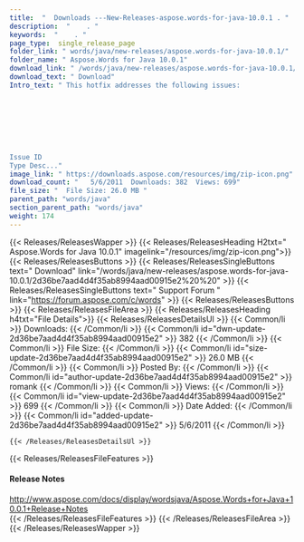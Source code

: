 ```yaml
---
title:  "  Downloads ---New-Releases-aspose.words-for-java-10.0.1 . " 
description:  "    . " 
keywords:  "    . " 
page_type:  single_release_page
folder_link: " words/java/new-releases/aspose.words-for-java-10.0.1/"
folder_name: " Aspose.Words for Java 10.0.1"
download_link: " /words/java/new-releases/aspose.words-for-java-10.0.1/2d36be7aad4d4f35ab8994aad00915e2"
download_text: " Download"
Intro_text: " This hotfix addresses the following issues:








Issue ID
Type Desc..."
image_link: " https://downloads.aspose.com/resources/img/zip-icon.png"
download_count: "   5/6/2011  Downloads: 382  Views: 699"
file_size: "  File Size: 26.0 MB "
parent_path: "words/java"
section_parent_path: "words/java"
weight: 174 
---
```


{{< Releases/ReleasesWapper >}}
  {{< Releases/ReleasesHeading H2txt=" Aspose.Words for Java 10.0.1" imagelink="/resources/img/zip-icon.png">}}
  {{< Releases/ReleasesButtons >}}
    {{< Releases/ReleasesSingleButtons text=" Download" link="/words/java/new-releases/aspose.words-for-java-10.0.1/2d36be7aad4d4f35ab8994aad00915e2%20%20" >}}
    {{< Releases/ReleasesSingleButtons text=" Support Forum " link="https://forum.aspose.com/c/words" >}}
  {{< Releases/ReleasesButtons >}}
  {{< Releases/ReleasesFileArea >}}
    {{< Releases/ReleasesHeading h4txt="File Details">}}
    {{< Releases/ReleasesDetailsUl >}}
            {{< Common/li  >}} Downloads: {{< /Common/li >}} 
      {{< Common/li id="dwn-update-2d36be7aad4d4f35ab8994aad00915e2" >}} 382 {{< /Common/li >}} 
      {{< Common/li  >}} File Size: {{< /Common/li >}} 
      {{< Common/li id="size-update-2d36be7aad4d4f35ab8994aad00915e2" >}} 26.0 MB {{< /Common/li >}} 
      {{< Common/li  >}} Posted By: {{< /Common/li >}} 
      {{< Common/li id="author-update-2d36be7aad4d4f35ab8994aad00915e2" >}} romank {{< /Common/li >}} 
      {{< Common/li  >}} Views: {{< /Common/li >}} 
      {{< Common/li id="view-update-2d36be7aad4d4f35ab8994aad00915e2" >}} 699 {{< /Common/li >}} 
      {{< Common/li  >}} Date Added: {{< /Common/li >}} 
      {{< Common/li id="added-update-2d36be7aad4d4f35ab8994aad00915e2" >}} 5/6/2011 {{< /Common/li >}} 

    {{< /Releases/ReleasesDetailsUl >}}

  {{< Releases/ReleasesFileFeatures >}}
      <h4>Release Notes</h4><div><a href="http://www.aspose.com/docs/display/wordsjava/Aspose.Words+for+Java+10.0.1+Release+Notes">http://www.aspose.com/docs/display/wordsjava/Aspose.Words+for+Java+10.0.1+Release+Notes</a></div>
  {{< /Releases/ReleasesFileFeatures >}}
 {{< /Releases/ReleasesFileArea >}}
{{< /Releases/ReleasesWapper >}}


